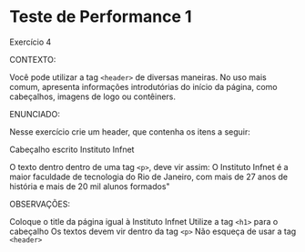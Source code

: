 # Teste de Performance 1

Exercício 4

CONTEXTO:

Você pode utilizar a tag ``<header>`` de diversas maneiras. No uso mais comum, apresenta informações introdutórias do início da página, como cabeçalhos, imagens de logo ou contêiners.

ENUNCIADO:

Nesse exercício crie um header, que contenha os itens a seguir:

Cabeçalho escrito Instituto Infnet

O texto dentro dentro de uma tag ``<p>``, deve vir assim:
O Instituto Infnet é a maior faculdade de tecnologia do Rio de Janeiro, com mais de 27 anos de história e mais de 20 mil alunos formados"

OBSERVAÇÕES:

Coloque o title da página igual à Instituto Infnet
Utilize a tag ``<h1>`` para o cabeçalho
Os textos devem vir dentro da tag ``<p>``
Não esqueça de usar a tag ``<header>``
